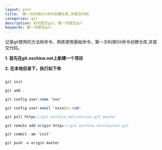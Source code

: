 ```yaml
---
layout: post
title:  第一次利用Git命令创建仓库,并提交代码
categories: git
description: 初次提交git，第一次提交git
keywords: 第一次提交git
---
```


记录git使用的方法和命令，熟练使用基础命令，第一次利用Git命令创建仓库,并提交代码。

<!--more-->


**1. 首先在git.oschina.net上新建一个项目**

**2. 在本地目录下，执行如下命**

```java

git init

git add .

git config user.name 'xxx'

git config user.email 'xxxx@xx.com'

git pull https://git.oschina.net/xxx/xxx.git master

git remote add origin https://git.oschina.net/xxx/xxx.git

git commit -am 'init'

git push -u origin master

```
